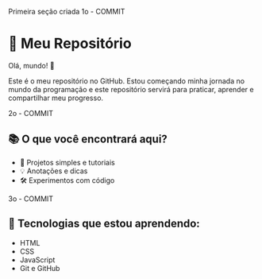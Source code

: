 Primeira seção criada
1o - COMMIT
# 🚀 Meu Repositório

Olá, mundo! 👋

Este é o meu repositório no GitHub. Estou começando minha jornada no mundo da 
programação e este repositório servirá para praticar, aprender e compartilhar 
meu progresso.

2o - COMMIT
## 📚 O que você encontrará aqui?
 
- 📝 Projetos simples e tutoriais
- 💡 Anotações e dicas
- 🛠️ Experimentos com código

3o - COMMIT
## 🌱 Tecnologias que estou aprendendo:
 
- HTML
- CSS
- JavaScript
- Git e GitHub
